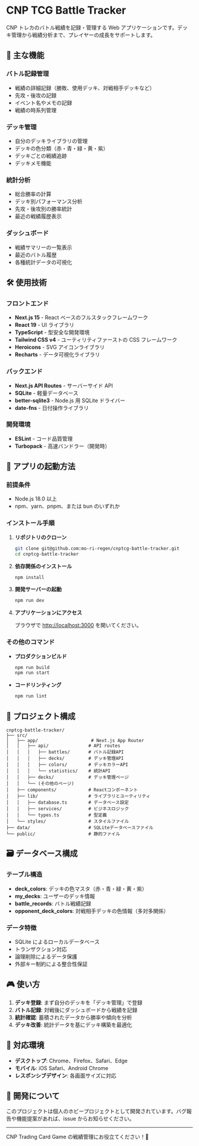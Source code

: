 # CNP TCG Battle Tracker

CNP トレカのバトル戦績を記録・管理する Web アプリケーションです。デッキ管理から戦績分析まで、プレイヤーの成長をサポートします。

## 🎯 主な機能

### バトル記録管理

- 戦績の詳細記録（勝敗、使用デッキ、対戦相手デッキなど）
- 先攻・後攻の記録
- イベント名やメモの記録
- 戦績の時系列管理

### デッキ管理

- 自分のデッキライブラリの管理
- デッキの色分類（赤・青・緑・黄・紫）
- デッキごとの戦績追跡
- デッキメモ機能

### 統計分析

- 総合勝率の計算
- デッキ別パフォーマンス分析
- 先攻・後攻別の勝率統計
- 最近の戦績履歴表示

### ダッシュボード

- 戦績サマリーの一覧表示
- 最近のバトル履歴
- 各種統計データの可視化

## 🛠 使用技術

### フロントエンド

- **Next.js 15** - React ベースのフルスタックフレームワーク
- **React 19** - UI ライブラリ
- **TypeScript** - 型安全な開発環境
- **Tailwind CSS v4** - ユーティリティファーストの CSS フレームワーク
- **Heroicons** - SVG アイコンライブラリ
- **Recharts** - データ可視化ライブラリ

### バックエンド

- **Next.js API Routes** - サーバーサイド API
- **SQLite** - 軽量データベース
- **better-sqlite3** - Node.js 用 SQLite ドライバー
- **date-fns** - 日付操作ライブラリ

### 開発環境

- **ESLint** - コード品質管理
- **Turbopack** - 高速バンドラー（開発時）

## 🚀 アプリの起動方法

### 前提条件

- Node.js 18.0 以上
- npm、yarn、pnpm、または bun のいずれか

### インストール手順

1. **リポジトリのクローン**

   ```bash
   git clone git@github.com:mo-ri-regen/cnptcg-battle-tracker.git
   cd cnptcg-battle-tracker
   ```

2. **依存関係のインストール**

   ```bash
   npm install
   ```

3. **開発サーバーの起動**

   ```bash
   npm run dev
   ```

4. **アプリケーションにアクセス**

   ブラウザで [http://localhost:3000](http://localhost:3000) を開いてください。

### その他のコマンド

- **プロダクションビルド**

  ```bash
  npm run build
  npm run start
  ```

- **コードリンティング**

  ```bash
  npm run lint
  ```

## 📁 プロジェクト構成

```
cnptcg-battle-tracker/
├── src/
│   ├── app/                    # Next.js App Router
│   │   ├── api/               # API routes
│   │   │   ├── battles/       # バトル記録API
│   │   │   ├── decks/         # デッキ管理API
│   │   │   ├── colors/        # デッキカラーAPI
│   │   │   └── statistics/    # 統計API
│   │   ├── decks/             # デッキ管理ページ
│   │   └── (その他のページ)
│   ├── components/            # Reactコンポーネント
│   ├── lib/                   # ライブラリとユーティリティ
│   │   ├── database.ts        # データベース設定
│   │   ├── services/          # ビジネスロジック
│   │   └── types.ts           # 型定義
│   └── styles/                # スタイルファイル
├── data/                      # SQLiteデータベースファイル
└── public/                    # 静的ファイル
```

## 🗃 データベース構成

### テーブル構造

- **deck_colors**: デッキの色マスタ（赤・青・緑・黄・紫）
- **my_decks**: ユーザーのデッキ情報
- **battle_records**: バトル戦績記録
- **opponent_deck_colors**: 対戦相手デッキの色情報（多対多関係）

### データ特徴

- SQLite によるローカルデータベース
- トランザクション対応
- 論理削除によるデータ保護
- 外部キー制約による整合性保証

## 🎮 使い方

1. **デッキ登録**: まず自分のデッキを「デッキ管理」で登録
2. **バトル記録**: 対戦後にダッシュボードから戦績を記録
3. **統計確認**: 蓄積されたデータから勝率や傾向を分析
4. **デッキ改善**: 統計データを基にデッキ構築を最適化

## 📱 対応環境

- **デスクトップ**: Chrome、Firefox、Safari、Edge
- **モバイル**: iOS Safari、Android Chrome
- **レスポンシブデザイン**: 各画面サイズに対応

## 🤝 開発について

このプロジェクトは個人のホビープロジェクトとして開発されています。バグ報告や機能提案があれば、issue からお知らせください。

---

CNP Trading Card Game の戦績管理にお役立てください！🎲
